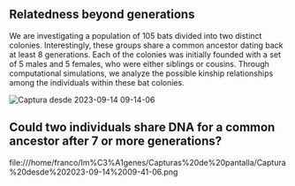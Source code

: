 ## Relatedness beyond generations
We are investigating a population of 105 bats divided into two distinct colonies. Interestingly, these groups share a common ancestor dating back at least 8 generations. 
Each of the colonies was initially founded with a set of 5 males and 5 females, who were either siblings or cousins. 
Through computational simulations,  we analyze the possible kinship relationships among the individuals within these bat colonies.

![Captura desde 2023-09-14 09-14-06](https://github.com/MarsicoFL/batPed/assets/55600771/05c481d0-b589-4e05-b001-a076ff296100)

## Could two individuals share DNA for a common ancestor after 7 or more generations?
file:///home/franco/Im%C3%A1genes/Capturas%20de%20pantalla/Captura%20desde%202023-09-14%2009-41-06.png


